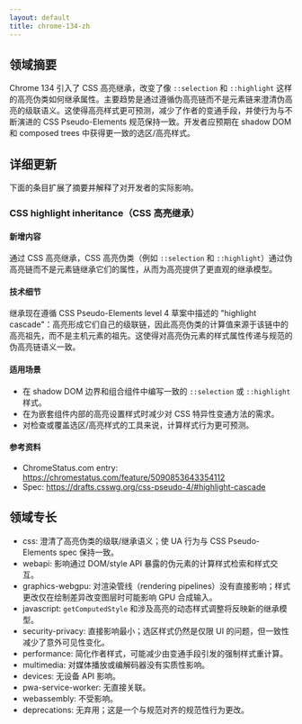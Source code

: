 ```yaml
---
layout: default
title: chrome-134-zh
---
```


## 领域摘要

Chrome 134 引入了 CSS 高亮继承，改变了像 `::selection` 和 `::highlight` 这样的高亮伪类如何继承属性。主要趋势是通过遵循伪高亮链而不是元素链来澄清伪高亮的级联语义。这使得高亮样式更可预测，减少了作者的变通手段，并使行为与不断演进的 CSS Pseudo-Elements 规范保持一致。开发者应预期在 shadow DOM 和 composed trees 中获得更一致的选区/高亮样式。

## 详细更新

下面的条目扩展了摘要并解释了对开发者的实际影响。

### CSS highlight inheritance（CSS 高亮继承）

#### 新增内容
通过 CSS 高亮继承，CSS 高亮伪类（例如 `::selection` 和 `::highlight`）通过伪高亮链而不是元素链继承它们的属性，从而为高亮提供了更直观的继承模型。

#### 技术细节
继承现在遵循 CSS Pseudo-Elements level 4 草案中描述的 "highlight cascade"：高亮形成它们自己的级联链，因此高亮伪类的计算值来源于该链中的高亮祖先，而不是主机元素的祖先。这使得对高亮伪元素的样式属性传递与规范的伪高亮链语义一致。

#### 适用场景
- 在 shadow DOM 边界和组合组件中编写一致的 `::selection` 或 `::highlight` 样式。
- 在为嵌套组件内部的高亮设置样式时减少对 CSS 特异性变通方法的需求。
- 对检查或覆盖选区/高亮样式的工具来说，计算样式行为更可预测。

#### 参考资料
- ChromeStatus.com entry: https://chromestatus.com/feature/5090853643354112
- Spec: https://drafts.csswg.org/css-pseudo-4/#highlight-cascade

## 领域专长

- css: 澄清了高亮伪类的级联/继承语义；使 UA 行为与 CSS Pseudo-Elements spec 保持一致。
- webapi: 影响通过 DOM/style API 暴露的伪元素的计算样式检索和样式交互。
- graphics-webgpu: 对渲染管线（rendering pipelines）没有直接影响；样式更改仅在绘制差异改变图层时可能影响 GPU 合成输入。
- javascript: `getComputedStyle` 和涉及高亮的动态样式调整将反映新的继承模型。
- security-privacy: 直接影响最小；选区样式仍然是仅限 UI 的问题，但一致性减少了意外可见性变化。
- performance: 简化作者样式，可能减少由变通手段引发的强制样式重计算。
- multimedia: 对媒体播放或编解码器没有实质性影响。
- devices: 无设备 API 影响。
- pwa-service-worker: 无直接关联。
- webassembly: 不受影响。
- deprecations: 无弃用；这是一个与规范对齐的规范性行为更改。
